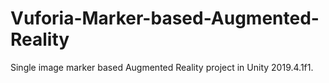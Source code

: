 # Vuforia-Marker-based-Augmented-Reality
Single image marker based Augmented Reality project in Unity 2019.4.1f1.
